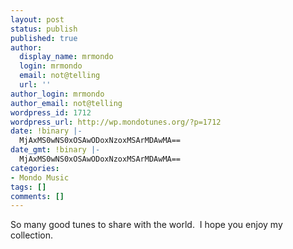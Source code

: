 ```yaml
---
layout: post
status: publish
published: true
author:
  display_name: mrmondo
  login: mrmondo
  email: not@telling
  url: ''
author_login: mrmondo
author_email: not@telling
wordpress_id: 1712
wordpress_url: http://wp.mondotunes.org/?p=1712
date: !binary |-
  MjAxMS0wNS0xOSAwODoxNzoxMSArMDAwMA==
date_gmt: !binary |-
  MjAxMS0wNS0xOSAwODoxNzoxMSArMDAwMA==
categories:
- Mondo Music
tags: []
comments: []
---
```

So many good tunes to share with the world. 
I hope you enjoy my collection.

